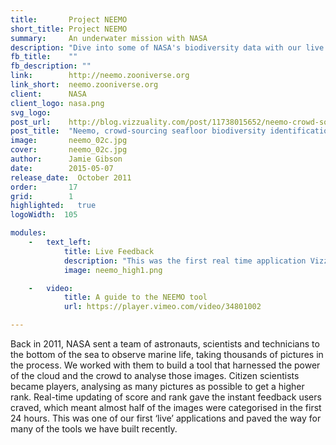 ```yaml
---
title:       Project NEEMO
short_title: Project NEEMO
summary: 	 An underwater mission with NASA
description: "Dive into some of NASA's biodiversity data with our live web application built on node.js"
fb_title:	 ""
fb_description: ""
link:        http://neemo.zooniverse.org
link_short:  neemo.zooniverse.org
client:      NASA
client_logo: nasa.png
svg_logo:	 
post_url:    http://blog.vizzuality.com/post/11738015652/neemo-crowd-sourcing-a-seafloor-biodiversity
post_title:  "Neemo, crowd-sourcing seafloor biodiversity identification"
image:       neemo_02c.jpg
cover:  	 neemo_02c.jpg
author:      Jamie Gibson
date:        2015-05-07
release_date:  October 2011
order:       17
grid:        1
highlighted:   true
logoWidth:  105

modules:
    -   text_left:
            title: Live Feedback
            description: "This was the first real time application Vizzuality built, using node.js and socket.io. It set the path for many of the projects we've developed since. It also utilised CartoDB as a back end for this data intensive application."
            image: neemo_high1.png

    -   video:
            title: A guide to the NEEMO tool
            url: https://player.vimeo.com/video/34801002

---
```

Back in 2011, NASA sent a team of astronauts, scientists and technicians to the bottom of the sea to observe marine life, taking thousands of pictures in the process. We worked with them to build a tool that harnessed the power of the cloud and the crowd to analyse those images. Citizen scientists became players, analysing as many pictures as possible to get a higher rank. Real-time updating of score and rank gave the instant feedback users craved, which meant almost half of the images were categorised in the first 24 hours. This was one of our first ‘live’ applications and paved the way for many of the tools we have built recently. 
